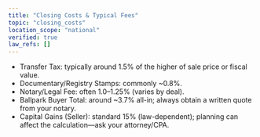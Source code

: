 ```yaml
---
title: "Closing Costs & Typical Fees"
topic: "closing_costs"
location_scope: "national"
verified: true
law_refs: []
---
```


- Transfer Tax: typically around 1.5% of the higher of sale price or fiscal value.
- Documentary/Registry Stamps: commonly ~0.8%.
- Notary/Legal Fee: often 1.0–1.25% (varies by deal).
- Ballpark Buyer Total: around ~3.7% all-in; always obtain a written quote from your notary.
- Capital Gains (Seller): standard 15% (law-dependent); planning can affect the calculation—ask your attorney/CPA.